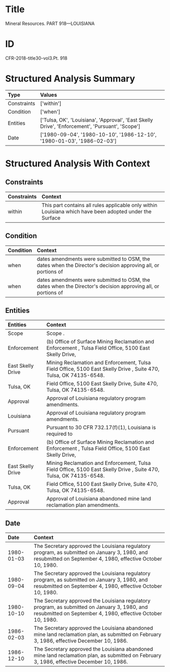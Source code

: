 # Title

 Mineral Resources. PART 918—LOUISIANA


# ID

 CFR-2018-title30-vol3.Pt. 918


# Structured Analysis Summary

| Type        | Values                                                                                          |
|:------------|:------------------------------------------------------------------------------------------------|
| Constraints | ['within']                                                                                      |
| Condition   | ['when']                                                                                        |
| Entities    | ['Tulsa, OK', 'Louisiana', 'Approval', 'East Skelly Drive', 'Enforcement', 'Pursuant', 'Scope'] |
| Date        | ['1980-09-04', '1980-10-10', '1986-12-10', '1980-01-03', '1986-02-03']                          |


# Structured Analysis With Context

 


## Constraints

| Constraints   | Context                                                                                                  |
|:--------------|:---------------------------------------------------------------------------------------------------------|
| within        | This part contains all rules applicable only  within Louisiana which have been adopted under the Surface |


## Condition

| Condition   | Context                                                                                                      |
|:------------|:-------------------------------------------------------------------------------------------------------------|
| when        | dates amendments were submitted to OSM, the dates when the Director's decision approving all, or portions of |
| when        | dates amendments were submitted to OSM, the dates when the Director's decision approving all, or portions of |


## Entities

| Entities          | Context                                                                                                           |
|:------------------|:------------------------------------------------------------------------------------------------------------------|
| Scope             | Scope .                                                                                                           |
| Enforcement       | (b) Office of Surface Mining Reclamation and  Enforcement , Tulsa Field Office, 5100 East Skelly Drive,           |
| East Skelly Drive | Mining Reclamation and Enforcement, Tulsa Field Office, 5100 East Skelly Drive , Suite 470, Tulsa, OK 74135-6548. |
| Tulsa, OK         | Field Office, 5100 East Skelly Drive, Suite 470, Tulsa, OK  74135-6548.                                           |
| Approval          | Approval  of Louisiana regulatory program amendments.                                                             |
| Louisiana         | Approval of  Louisiana  regulatory program amendments.                                                            |
| Pursuant          | Pursuant to 30 CFR 732.17(f)(1), Louisiana is required to                                                         |
| Enforcement       | (b) Office of Surface Mining Reclamation and  Enforcement , Tulsa Field Office, 5100 East Skelly Drive,           |
| East Skelly Drive | Mining Reclamation and Enforcement, Tulsa Field Office, 5100 East Skelly Drive , Suite 470, Tulsa, OK 74135-6548. |
| Tulsa, OK         | Field Office, 5100 East Skelly Drive, Suite 470, Tulsa, OK  74135-6548.                                           |
| Approval          | Approval  of Louisiana abandoned mine land reclamation plan amendments.                                           |


## Date

| Date       | Context                                                                                                                                                     |
|:-----------|:------------------------------------------------------------------------------------------------------------------------------------------------------------|
| 1980-01-03 | The Secretary approved the Louisiana regulatory program, as submitted on January 3, 1980, and resubmitted on September 4, 1980, effective October 10, 1980. |
| 1980-09-04 | The Secretary approved the Louisiana regulatory program, as submitted on January 3, 1980, and resubmitted on September 4, 1980, effective October 10, 1980. |
| 1980-10-10 | The Secretary approved the Louisiana regulatory program, as submitted on January 3, 1980, and resubmitted on September 4, 1980, effective October 10, 1980. |
| 1986-02-03 | The Secretary approved the Louisiana abandoned mine land reclamation plan, as submitted on February 3, 1986, effective December 10, 1986.                   |
| 1986-12-10 | The Secretary approved the Louisiana abandoned mine land reclamation plan, as submitted on February 3, 1986, effective December 10, 1986.                   |



